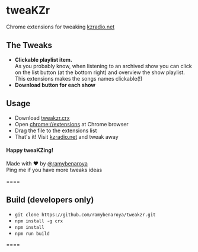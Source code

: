# tweaKZr

Chrome extensions for tweaking [kzradio.net](http://kzradio.net)

## The Tweaks

- **Clickable playlist item.**  
As you probably know, when listening to an archived show you can click on the list button (at the bottom right) and overview the show playlist.   
This extensions makes the songs names clickable(!) 
- **Download button for each show**

## Usage

- Download [tweakzr.crx](https://github.com/ramybenaroya/tweakzr/raw/master/bin/tweakzr.crx)
- Open [chrome://extensions](chrome://extensions) at Chrome browser
- Drag the file to the extensions list
- That's it! Visit [kzradio.net](http://kzradio.net) and tweak away

#### Happy tweaKZing!
Made with ♥ by [@ramybenaroya](https://twitter.com/ramybenaroya)  
Ping me if you have more tweaks ideas

====

## Build (developers only)

- `git clone https://github.com/ramybenaroya/tweakzr.git`
- `npm install -g crx`
- `npm install`
- `npm run build`

====

